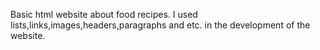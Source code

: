 Basic html website about food recipes.
I used lists,links,images,headers,paragraphs and etc. in the development of the website.
